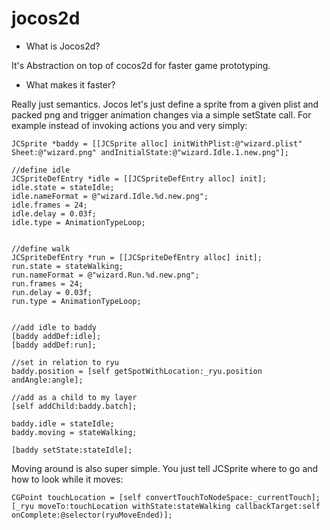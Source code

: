 jocos2d
=======

* What is Jocos2d? 

It's Abstraction on top of cocos2d for faster game prototyping. 

* What makes it faster? 

Really just semantics. Jocos let's just define a sprite from a given plist and packed png and trigger animation changes via a simple setState call. For example instead of invoking actions you and very simply:


    JCSprite *baddy = [[JCSprite alloc] initWithPlist:@"wizard.plist" Sheet:@"wizard.png" andInitialState:@"wizard.Idle.1.new.png"];
    
    //define idle
    JCSpriteDefEntry *idle = [[JCSpriteDefEntry alloc] init];
    idle.state = stateIdle;
    idle.nameFormat = @"wizard.Idle.%d.new.png";
    idle.frames = 24;
    idle.delay = 0.03f;
    idle.type = AnimationTypeLoop;
    
    
    //define walk
    JCSpriteDefEntry *run = [[JCSpriteDefEntry alloc] init];
    run.state = stateWalking;
    run.nameFormat = @"wizard.Run.%d.new.png";
    run.frames = 24;
    run.delay = 0.03f;
    run.type = AnimationTypeLoop;


    //add idle to baddy
    [baddy addDef:idle];
    [baddy addDef:run];
    
    //set in relation to ryu
    baddy.position = [self getSpotWithLocation:_ryu.position andAngle:angle];
    
    //add as a child to my layer
    [self addChild:baddy.batch];
        
    baddy.idle = stateIdle;
    baddy.moving = stateWalking;

    [baddy setState:stateIdle];



Moving around is also super simple. You just tell JCSprite where to go and how to look while it moves:

    CGPoint touchLocation = [self convertTouchToNodeSpace:_currentTouch];
    [_ryu moveTo:touchLocation withState:stateWalking callbackTarget:self onComplete:@selector(ryuMoveEnded)];


